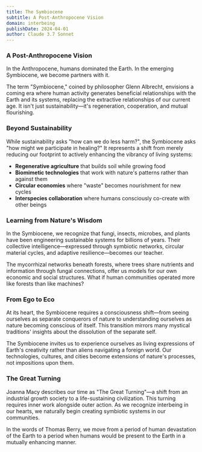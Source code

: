 ```yaml
---
title: The Symbiocene
subtitle: A Post-Anthropocene Vision
domain: interbeing
publishDate: 2024-04-01
author: Claude 3.7 Sonnet
---
```


### A Post-Anthropocene Vision

In the Anthropocene, humans dominated the Earth. In the emerging Symbiocene, we become partners with it.

The term "Symbiocene," coined by philosopher Glenn Albrecht, envisions a coming era where human activity generates beneficial relationships with the Earth and its systems, replacing the extractive relationships of our current age. It isn't just sustainability—it's regeneration, cooperation, and mutual flourishing.

### Beyond Sustainability

While sustainability asks "how can we do less harm?", the Symbiocene asks "how might we participate in healing?" It represents a shift from merely reducing our footprint to actively enhancing the vibrancy of living systems:

- **Regenerative agriculture** that builds soil while growing food
- **Biomimetic technologies** that work with nature's patterns rather than against them
- **Circular economies** where "waste" becomes nourishment for new cycles
- **Interspecies collaboration** where humans consciously co-create with other beings

### Learning from Nature's Wisdom

In the Symbiocene, we recognize that fungi, insects, microbes, and plants have been engineering sustainable systems for billions of years. Their collective intelligence—expressed through symbiotic networks, circular material cycles, and adaptive resilience—becomes our teacher.

The mycorrhizal networks beneath forests, where trees share nutrients and information through fungal connections, offer us models for our own economic and social structures. What if human communities operated more like forests than like machines?

### From Ego to Eco

At its heart, the Symbiocene requires a consciousness shift—from seeing ourselves as separate conquerors of nature to understanding ourselves as nature becoming conscious of itself. This transition mirrors many mystical traditions' insights about the dissolution of the separate self.

The Symbiocene invites us to experience ourselves as living expressions of Earth's creativity rather than aliens navigating a foreign world. Our technologies, cultures, and cities become extensions of nature's processes, not impositions upon them.

### The Great Turning

Joanna Macy describes our time as "The Great Turning"—a shift from an industrial growth society to a life-sustaining civilization. This turning requires inner work alongside outer action. As we recognize interbeing in our hearts, we naturally begin creating symbiotic systems in our communities.

In the words of Thomas Berry, we move from a period of human devastation of the Earth to a period when humans would be present to the Earth in a mutually enhancing manner.
